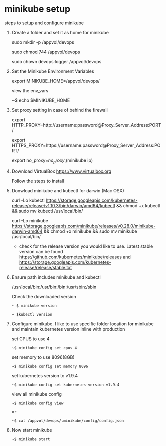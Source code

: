 # minikube setup

steps to setup and configure minikube

1.	Create a folder and set it as home for minikube
	
	sudo mkdir -p /appvol/devops
	
	sudo chmod 744 /appvol/devops
	
	sudo chown devops:logger /appvol/devops


2.  Set the Minikube Environment Variables

	export MINIKUBE_HOME=/appvol/devops/
	
	view the env_vars
	
	~$ echo $MINIKUBE_HOME


3.  Set proxy setting in case of behind the firewall

	export HTTP_PROXY=http://username:password@Proxy_Server_Address:PORT/
	
	export HTTPS_PROXY=https://username:password@Proxy_Server_Address:PORT/
	
	export no_proxy=$no_proxy,$(minikube ip)
	


4.  Download VirtualBox https://www.virtualbox.org

	Follow the steps to install 


5.  Donwload minikube and kubectl for darwin (Mac OSX)

	curl -Lo kubectl https://storage.googleapis.com/kubernetes-release/release/v1.10.3/bin/darwin/amd64/kubectl && chmod +x kubectl && sudo mv kubectl /usr/local/bin/
	
	curl -Lo minikube https://storage.googleapis.com/minikube/releases/v0.28.0/minikube-darwin-amd64 && chmod +x minikube && sudo mv minikube /usr/local/bin/
	
	
	* check for the release version you would like to use. Latest stable version can be found https://github.com/kubernetes/minikube/releases and https://storage.googleapis.com/kubernetes-release/release/stable.txt
	

6.  Ensure path includes minikube and kubectl

	/usr/local/bin:/usr/bin:/bin:/usr/sbin:/sbin
	
	Check the downloaded version 
	
		~ $ minikube version
		
		~ $kubectl version
		

7.  Configure minikube. I like to use specific folder location for minikube and maintain kubernetes version inline with production

	set CPUS to use 4
	
		~$ minikube config set cpus 4

	set memory to use 8096(8GB)
	
		~$ minikube config set memory 8096

	set kubernetes version to v1.9.4
	
		~$ minikube config set kubernetes-version v1.9.4

	view all minikube config
	
		~$ minikube config view

		or

		~$ cat /appvol/devops/.minikube/config/config.json

8.  Now start minikube

		~$ minikube start
		
